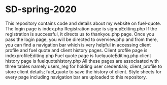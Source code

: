 # SD-spring-2020
This repository contains code and details about my website on fuel-quote.
The login page is index.php
Registration page is signupEditing.php
If the registration is successful, it directs us to thankyou.php page.
Once you pass the login page, you will be directed to overview.php and from there, you can find a navigation bar which is very helpful in accessing client profile and fuel quote and client history pages.
Client profile page is indexprofileEditing.php
Fuel quote page is fuelquoteEditing.php
client history page is fuelquotehistory.php
All these pages are associaated with three tables namely users_reg for holding user credentials; client_profile to store client details; fuel_quote to save the history of client.
Style sheets for every page including navigation bar are uploaded to this repository.
